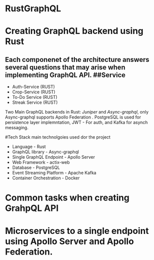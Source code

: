 # RustGraphQL 

# Creating GraphQL backend using Rust
Each componenet  of the architecture answers several questions that may arise when implementing GraphQL API. 
##Service
------------------------
 * Auth-Service   (RUST)
 * Crop-Service   (RUST)
 * To-Do Service  (RUST)
 * Streak Service (RUST)

 Two Main GraphQL backends in Rust: *Juniper* and *Async-graphql*, only Async-graphql supports Apollo Federation
 . PostgreSQL is used for persistence layer implemntation, JWT - For auth, and Kafka for asynch messaging.


#Tech Stack
main technolgoies used dor the project
 * Language                 - Rust
 * GraphQL library          - Async-graphql
 * Single GraphQL Endpoint  - Apollo Server
 * Web Framework            - actix-web
 * Database                 - PostgreSQL
 * Event Streaming Platform - Apache Kafka
 * Container Orchestration  - Docker

# Common tasks when creating GrahpQL API
# Microservices to a single endpoint using Apollo Server and Apollo Federation. 
